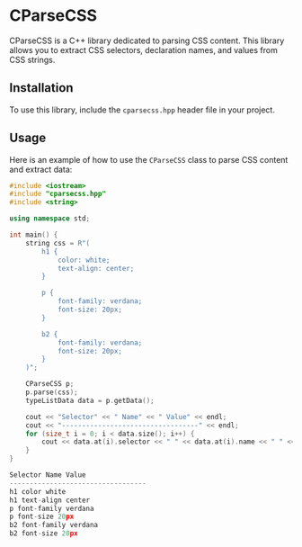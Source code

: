 # CParseCSS

CParseCSS is a C++ library dedicated to parsing CSS content. This library allows you to extract CSS selectors, declaration names, and values from CSS strings.

## Installation

To use this library, include the `cparsecss.hpp` header file in your project.

## Usage

Here is an example of how to use the `CParseCSS` class to parse CSS content and extract data:

```cpp
#include <iostream>
#include "cparsecss.hpp"
#include <string>

using namespace std;

int main() {
    string css = R"(
        h1 {
            color: white;
            text-align: center;
        }

        p {
            font-family: verdana;
            font-size: 20px;
        }

        b2 {
            font-family: verdana;
            font-size: 20px;
        }
    )";

    CParseCSS p;
    p.parse(css);
    typeListData data = p.getData();

    cout << "Selector" << " Name" << " Value" << endl;
    cout << "----------------------------------" << endl;
    for (size_t i = 0; i < data.size(); i++) {
        cout << data.at(i).selector << " " << data.at(i).name << " " << data.at(i).value << endl;
    }
}

Selector Name Value
----------------------------------
h1 color white
h1 text-align center
p font-family verdana
p font-size 20px
b2 font-family verdana
b2 font-size 20px
